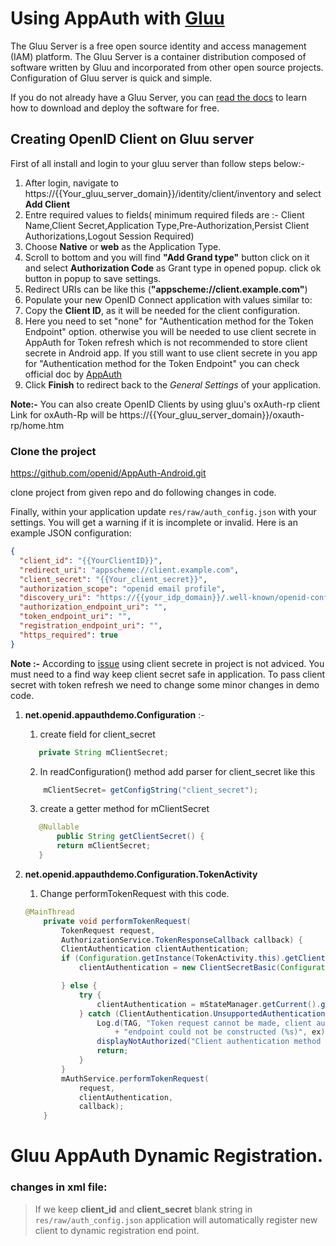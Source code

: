 # Using AppAuth with [Gluu](https://gluu.org/docs/)


The Gluu Server is a free open source identity and access management (IAM) platform. The Gluu Server is a container distribution composed of software written by Gluu and incorporated from other open source projects. Configuration of Gluu server is quick and simple. 

If you do not already have a Gluu Server, you can [read the docs](http://gluu.org/docs/ce) to learn how to download and deploy the software for free.
## Creating OpenID Client on Gluu server

First of all install and login to your gluu server than follow steps below:-

  1. After login, navigate to https://{{Your_gluu_server_domain}}/identity/client/inventory and select **Add Client**
  1. Entre required values to fields( minimum required fileds are :- Client Name,Client Secret,Application Type,Pre-Authorization,Persist Client Authorizations,Logout Session Required) 
  1. Choose **Native** or **web** as the Application Type.
  1. Scroll to bottom and you will find  **"Add Grand type"** button click on it and select **Authorization Code**  as Grant type in opened popup. click ok button in popup to save settings.
  1. Redirect URIs can be like this (**"appscheme://client.example.com"**)
  1. Populate your new OpenID Connect application with values similar to:
  1. Copy the **Client ID**, as it will be needed for the client configuration.
  1. Here you need to set "none" for  "Authentication method for the Token Endpoint" option. otherwise you will be needed to use client secrete in AppAuth for Token refresh which is not recommended to store client secrete in Android app.
        If you still want to use client secrete in you app for  "Authentication method for the Token Endpoint" you can check official doc by [AppAuth](https://github.com/openid/AppAuth-Android/blob/master/README.md#utilizing-client-secrets-dangerous) 
  1. Click **Finish** to redirect back to the *General Settings* of your application.
  
  
**Note:-** You can also create OpenID Clients by using gluu's oxAuth-rp client
  Link for oxAuth-Rp will be https://{{Your_gluu_server_domain}}/oxauth-rp/home.htm 



### Clone the project
https://github.com/openid/AppAuth-Android.git

 clone project from given repo and do following changes in code.

 Finally, within your application update ``res/raw/auth_config.json`` with your settings. You will get a warning if it is incomplete or invalid. Here is an example JSON configuration: 

```json
{
  "client_id": "{{YourClientID}}",
  "redirect_uri": "appscheme://client.example.com",
  "client_secret": "{{Your_client_secret}}",
  "authorization_scope": "openid email profile",
  "discovery_uri": "https://{{your_idp_domain}}/.well-known/openid-configuration",
  "authorization_endpoint_uri": "",
  "token_endpoint_uri": "",
  "registration_endpoint_uri": "",
  "https_required": true
}
```

**Note :-** According to [issue](https://github.com/openid/AppAuth-Android/issues/90) using client secrete in project is not adviced. You must need to a find way keep client secret safe in application.
To pass client secret with token refresh we need to change some minor changes in demo code.

1. **net.openid.appauthdemo.Configuration** :- 
    
    1. create field for client_secret
    ```java
       private String mClientSecret;
    ```
    
    2. In readConfiguration() method add parser for client_secret like this
    ```java
        mClientSecret= getConfigString("client_secret");
    ```   
    
    3. create a getter method for mClientSecret
    ```java
       @Nullable
           public String getClientSecret() {
           return mClientSecret;
       }
    ```


2. **net.openid.appauthdemo.Configuration.TokenActivity**

    1. Change  performTokenRequest with this code.

    ```java
    @MainThread
        private void performTokenRequest(
            TokenRequest request,
            AuthorizationService.TokenResponseCallback callback) {
            ClientAuthentication clientAuthentication;
            if (Configuration.getInstance(TokenActivity.this).getClientSecret() != null) {
                clientAuthentication = new ClientSecretBasic(Configuration.getInstance(TokenActivity.this).getClientSecret());
    
            } else {
                try {
                    clientAuthentication = mStateManager.getCurrent().getClientAuthentication();
                } catch (ClientAuthentication.UnsupportedAuthenticationMethod ex) {
                    Log.d(TAG, "Token request cannot be made, client authentication for the token "
                        + "endpoint could not be constructed (%s)", ex);
                    displayNotAuthorized("Client authentication method is unsupported");
                    return;
                }
            }
            mAuthService.performTokenRequest(
                request,
                clientAuthentication,
                callback);
        }
     ```

#
# Gluu AppAuth Dynamic Registration.

### changes in xml file: 

> If we keep  **client_id** and **client_secret** blank string in  ``res/raw/auth_config.json`` application will automatically register new client to dynamic registration end point.
